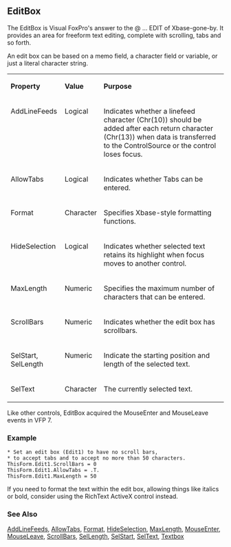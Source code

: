 ## EditBox

The EditBox is Visual FoxPro's answer to the @ ... EDIT of Xbase-gone-by. It provides an area for freeform text editing, complete with scrolling, tabs and so forth.

An edit box can be based on a memo field, a character field or variable, or just a literal character string.

<table>
<tr>
  <td width="25%" valign="top">
  <p><b>Property</b></p>
  </td>
  <td width=14% valign=top>
  <p><b>Value</b></p>
  </td>
  <td width=61% valign=top>
  <p><b>Purpose</b></p>
  </td>
 </tr>
<tr>
  <td width="25%" valign="top">
  <p>AddLineFeeds</p>
  </td>
  <td width=14% valign=top>
  <p>Logical</p>
  </td>
  <td width=61% valign=top>
  <p>Indicates whether a linefeed character (Chr(10)) should be added after each return character (Chr(13)) when data is transferred to the ControlSource or the control loses focus.</p>
  </td>
 </tr>
<tr>
  <td width="25%" valign="top">
  <p>AllowTabs</p>
  </td>
  <td width=14% valign=top>
  <p>Logical</p>
  </td>
  <td width=61% valign=top>
  <p>Indicates whether Tabs can be entered.</p>
  </td>
 </tr>
<tr>
  <td width="25%" valign="top">
  <p>Format</p>
  </td>
  <td width=14% valign=top>
  <p>Character</p>
  </td>
  <td width=61% valign=top>
  <p>Specifies Xbase-style formatting functions.</p>
  </td>
 </tr>
<tr>
  <td width="25%" valign="top">
  <p>HideSelection</p>
  </td>
  <td width=14% valign=top>
  <p>Logical</p>
  </td>
  <td width=61% valign=top>
  <p>Indicates whether selected text retains its highlight when focus moves to another control.</p>
  </td>
 </tr>
<tr>
  <td width="25%" valign="top">
  <p>MaxLength</p>
  </td>
  <td width=14% valign=top>
  <p>Numeric</p>
  </td>
  <td width=61% valign=top>
  <p>Specifies the maximum number of characters that can be entered.</p>
  </td>
 </tr>
<tr>
  <td width="25%" valign="top">
  <p>ScrollBars</p>
  </td>
  <td width=14% valign=top>
  <p>Numeric</p>
  </td>
  <td width=61% valign=top>
  <p>Indicates whether the edit box has scrollbars.</p>
  </td>
 </tr>
<tr>
  <td width="25%" valign="top">
  <p>SelStart, SelLength</p>
  </td>
  <td width=14% valign=top>
  <p>Numeric</p>
  </td>
  <td width=61% valign=top>
  <p>Indicate the starting position and length of the selected text.</p>
  </td>
 </tr>
<tr>
  <td width="25%" valign="top">
  <p>SelText</p>
  </td>
  <td width=14% valign=top>
  <p>Character</p>
  </td>
  <td width=61% valign=top>
  <p>The currently selected text.</p>
  </td>
 </tr>
</table>

Like other controls, EditBox acquired the MouseEnter and MouseLeave events in VFP 7.

### Example

```foxpro
* Set an edit box (Edit1) to have no scroll bars,
* to accept tabs and to accept no more than 50 characters.
ThisForm.Edit1.ScrollBars = 0
ThisForm.Edit1.AllowTabs = .T.
ThisForm.Edit1.MaxLength = 50
```

If you need to format the text within the edit box, allowing things like italics or bold, consider using the RichText ActiveX control instead.

### See Also

[AddLineFeeds](s4g832.md), [AllowTabs](s4g476.md), [Format](s4g312.md), [HideSelection](s4g506.md), [MaxLength](s4g558.md), [MouseEnter](s4g869.md), [MouseLeave](s4g869.md), [ScrollBars](s4g533.md), [SelLength](s4g391.md), [SelStart](s4g391.md), [SelText](s4g391.md), [Textbox](s4g548.md)